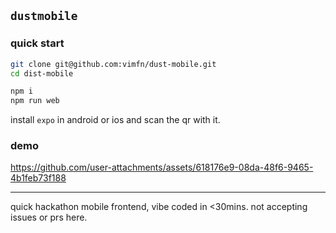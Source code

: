 ## `dustmobile`

### quick start

```sh
git clone git@github.com:vimfn/dust-mobile.git
cd dist-mobile

npm i
npm run web
```

install `expo` in android or ios and scan the qr with it.

### demo

https://github.com/user-attachments/assets/618176e9-08da-48f6-9465-4b1feb73f188

---
quick hackathon mobile frontend, vibe coded in <30mins. not accepting issues or prs here.

